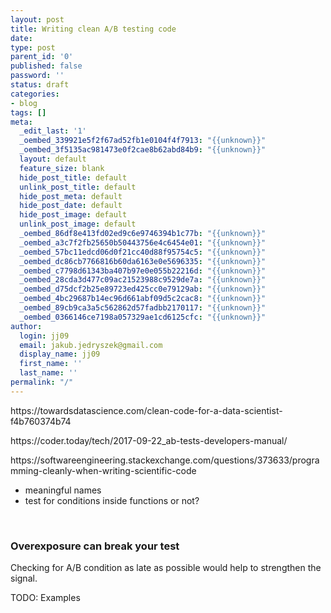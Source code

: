 ```yaml
---
layout: post
title: Writing clean A/B testing code
date: 
type: post
parent_id: '0'
published: false
password: ''
status: draft
categories:
- blog
tags: []
meta:
  _edit_last: '1'
  _oembed_339921e5f2f67ad52fb1e0104f4f7913: "{{unknown}}"
  _oembed_3f5135ac981473e0f2cae8b62abd84b9: "{{unknown}}"
  layout: default
  feature_size: blank
  hide_post_title: default
  unlink_post_title: default
  hide_post_meta: default
  hide_post_date: default
  hide_post_image: default
  unlink_post_image: default
  _oembed_86df8e413fd02ed9c6e9746394b1c77b: "{{unknown}}"
  _oembed_a3c7f2fb25650b50443756e4c6454e01: "{{unknown}}"
  _oembed_57bc11edcd06d0f21cc40d88f95754c5: "{{unknown}}"
  _oembed_dc86cb7766816b60da6163e0e5696335: "{{unknown}}"
  _oembed_c7798d61343ba407b97e0e055b22216d: "{{unknown}}"
  _oembed_28cda3d477c09ac21523988c9529de7a: "{{unknown}}"
  _oembed_d75dcf2b25e89723ed425cc0e79129ab: "{{unknown}}"
  _oembed_4bc29687b14ec96d661abf09d5c2cac8: "{{unknown}}"
  _oembed_89cb9ca3a5c562862d57fadbb2170117: "{{unknown}}"
  _oembed_0366146ce7198a057329ae1cd6125cfc: "{{unknown}}"
author:
  login: jj09
  email: jakub.jedryszek@gmail.com
  display_name: jj09
  first_name: ''
  last_name: ''
permalink: "/"
---
```

<p>https://towardsdatascience.com/clean-code-for-a-data-scientist-f4b760374b74</p>
<p>https://coder.today/tech/2017-09-22_ab-tests-developers-manual/</p>
<p>https://softwareengineering.stackexchange.com/questions/373633/programming-cleanly-when-writing-scientific-code</p>
<ul>
<li>meaningful names</li>
<li>test for conditions inside functions or not?</li>
</ul>
<p>&nbsp;</p>
<h3>Overexposure can break your test</h3>
<p>Checking for A/B condition as late as possible would help to strengthen the signal.</p>
<p>TODO: Examples</p>
